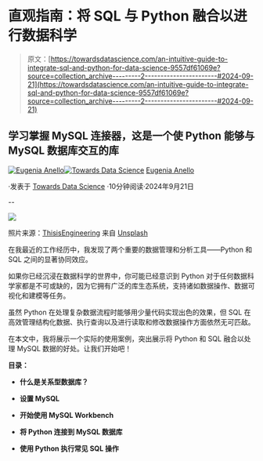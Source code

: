 # 直观指南：将 SQL 与 Python 融合以进行数据科学

> 原文：[https://towardsdatascience.com/an-intuitive-guide-to-integrate-sql-and-python-for-data-science-9557df61069e?source=collection_archive---------2-----------------------#2024-09-21](https://towardsdatascience.com/an-intuitive-guide-to-integrate-sql-and-python-for-data-science-9557df61069e?source=collection_archive---------2-----------------------#2024-09-21)

## 学习掌握 MySQL 连接器，这是一个使 Python 能够与 MySQL 数据库交互的库

[](https://eugenia-anello.medium.com/?source=post_page---byline--9557df61069e--------------------------------)[![Eugenia Anello](../Images/537f444252cdc60709e7a19e37734c7b.png)](https://eugenia-anello.medium.com/?source=post_page---byline--9557df61069e--------------------------------)[](https://towardsdatascience.com/?source=post_page---byline--9557df61069e--------------------------------)[![Towards Data Science](../Images/a6ff2676ffcc0c7aad8aaf1d79379785.png)](https://towardsdatascience.com/?source=post_page---byline--9557df61069e--------------------------------) [Eugenia Anello](https://eugenia-anello.medium.com/?source=post_page---byline--9557df61069e--------------------------------)

·发表于 [Towards Data Science](https://towardsdatascience.com/?source=post_page---byline--9557df61069e--------------------------------) ·10分钟阅读·2024年9月21日

--

![](../Images/3b1ccd0b23662963204dfa0c27397690.png)

照片来源：[ThisisEngineering](https://unsplash.com/it/@thisisengineering) 来自 [Unsplash](https://unsplash.com/it/foto/donna-in-camicia-verde-che-si-siede-davanti-al-computer-64YrPKiguAE)

在我最近的工作经历中，我发现了两个重要的数据管理和分析工具——Python 和 SQL 之间的显著协同效应。

如果你已经沉浸在数据科学的世界中，你可能已经意识到 Python 对于任何数据科学家都是不可或缺的，因为它拥有广泛的库生态系统，支持诸如数据操作、数据可视化和建模等任务。

虽然 Python 在处理复杂数据流程时能够用少量代码实现出色的效果，但 SQL 在高效管理结构化数据、执行查询以及进行读取和修改数据操作方面依然无可匹敌。

在本文中，我将展示一个实际的使用案例，突出展示将 Python 和 SQL 融合以处理 MySQL 数据的好处。让我们开始吧！

**目录：**

+   **什么是关系型数据库？**

+   **设置 MySQL**

+   **开始使用 MySQL Workbench**

+   **将 Python 连接到 MySQL 数据库**

+   **使用 Python 执行常见 SQL 操作**
